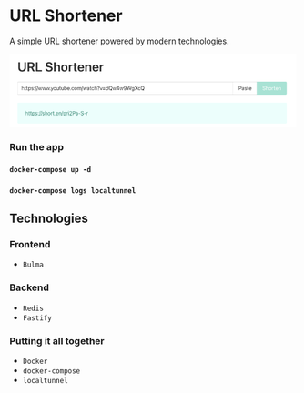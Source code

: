 # URL Shortener

A simple URL shortener powered by modern technologies.

![](img.png)

### Run the app

#### `docker-compose up -d`

#### `docker-compose logs localtunnel`

## Technologies

### Frontend

-   `Bulma`

### Backend

-   `Redis`
-   `Fastify`

### Putting it all together

-   `Docker`
-   `docker-compose`
-   `localtunnel`
